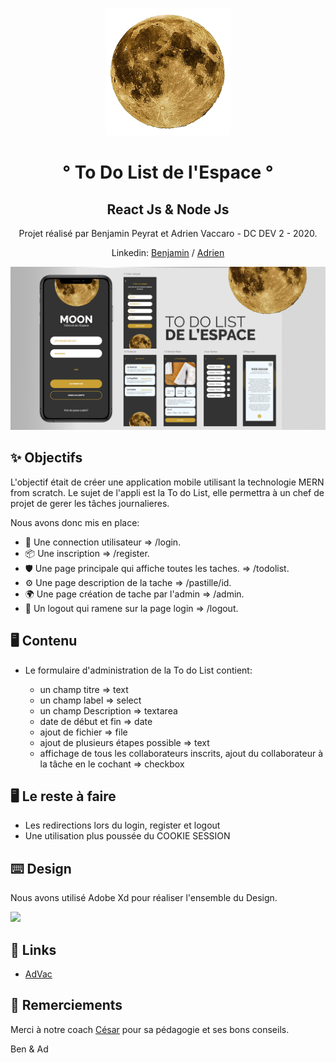 <p align="center">
    <img width="200" src="react_src\src\images\moon.png">
</p>

<h1 align="center" color="gold">° To Do List de l'Espace °</h1>
<h2 align="center">React Js & Node Js</h2>

<div align="center">

Projet réalisé par Benjamin Peyrat et Adrien Vaccaro - DC DEV 2 - 2020.

<span>Linkedin: </span>
<a href="https://www.linkedin.com/in/benjamin-peyrat-4731a3174/">Benjamin</a>
<span>/</span>
<a href="https://www.linkedin.com/in/adrien-vaccaro/">Adrien</a>

</div>

<div align="center"><img width="600" src="react_src\src\images\vue-readme.png"></div>

## ✨ Objectifs

L'objectif était de créer une application mobile utilisant la technologie MERN from scratch.
Le sujet de l'appli est la To do List, elle permettra à un chef de projet de gerer les tâches journalieres.

Nous avons donc mis en place:

- 🌈 Une connection utilisateur => /login.
- 📦 Une inscription => /register.
- 🛡 Une page principale qui affiche toutes les taches. => /todolist.
- ⚙️ Une page description de la tache => /pastille/id.
- 🌍 Une page création de tache par l'admin => /admin.
- 🎨 Un logout qui ramene sur la page login => /logout.

## 🖥 Contenu

- Le formulaire d'administration de la To do List contient:

  - un champ titre => text
  - un champ label  => select
  - un champ Description => textarea
  - date de début et fin => date
  - ajout de fichier => file
  - ajout de plusieurs étapes possible => text
  - affichage de tous les collaborateurs inscrits, ajout du collaborateur à la tâche en le cochant => checkbox

## 🖥 Le reste à faire

- Les redirections lors du login, register et logout
- Une utilisation plus poussée du COOKIE SESSION

## ⌨️ Design

Nous avons utilisé Adobe Xd pour réaliser l'ensemble du Design.

<p align="left">
<a href="https://xd.adobe.com/view/5d6f2e10-05d9-4215-66e2-18bb4af23700-2b5e/?fullscreen">
    <img width="50" src="https://cdn.freebiesupply.com/logos/large/2x/adobe-xd-logo-png-transparent.png">
</a>
</p>


## 🔗 Links

- [AdVac](https://advac.fr/)


## 🤝 Remerciements

Merci à notre coach [César](https://www.linkedin.com/in/cesarfraisseix/) pour sa pédagogie et ses bons conseils.

Ben & Ad